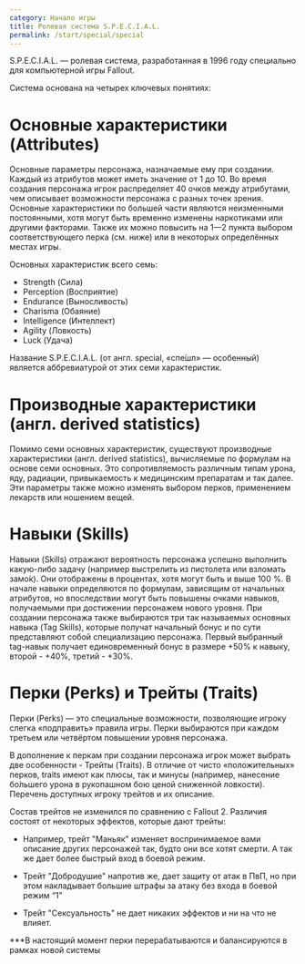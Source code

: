 ```yaml
---
category: Начало игры
title: Ролевая система S.P.E.C.I.A.L.
permalink: /start/special/special
---
```


S.P.E.C.I.A.L. — ролевая система, разработанная в 1996 году специально для компьютерной игры Fallout.

Система основана на четырех ключевых понятиях:

# Основные характеристики (Attributes)
Основные параметры персонажа, назначаемые ему при создании. Каждый из атрибутов может иметь значение от 1 до 10. Во время создания персонажа игрок распределяет 40 очков между атрибутами, чем описывает возможности персонажа с разных точек зрения. Основные характеристики по большей части являются неизменными постоянными, хотя могут быть временно изменены наркотиками или другими факторами. Также их можно повысить на 1—2 пункта выбором соответствующего перка (см. ниже) или в некоторых определённых местах игры.

Основных характеристик всего семь:

- Strength (Сила)
- Perception (Восприятие)
- Endurance (Выносливость)
- Charisma (Обаяние)
- Intelligence (Интеллект)
- Agility (Ловкость)
- Luck (Удача)

Название S.P.E.C.I.A.L. (от англ. special, «спе́шл» — особенный) является аббревиатурой от этих семи характеристик.

# Производные характеристики (англ. derived statistics)

Помимо семи основных характеристик, существуют производные характеристики (англ. derived statistics), вычисляемые по формулам на основе семи основных. Это сопротивляемость различным типам урона, яду, радиации, привыкаемость к медицинским препаратам и так далее. Эти параметры также можно изменять выбором перков, применением лекарств или ношением вещей.

# Навыки (Skills)

Навыки (Skills) отражают вероятность персонажа успешно выполнить какую-либо задачу (например выстрелить из пистолета или взломать замо́к). Они отображены в процентах, хотя могут быть и выше 100 %. В начале навыки определяются по формулам, зависящим от начальных атрибутов, но впоследствии могут быть повышены очками навыков, получаемыми при достижении персонажем нового уровня. При создании персонажа также выбираются три так называемых основных навыка (Tag Skills), которые получат начальный бонус и по сути представляют собой специализацию персонажа. Первый выбранный tag-навык получает единовременный бонус в размере +50% к навыку, второй - +40%, третий - +30%.

# Перки (Perks) и Трейты (Traits)

Перки (Perks) — это специальные возможности, позволяющие игроку слегка «подправить» правила игры. Перки выбираются при каждом третьем или четвёртом повышении уровня персонажа.

В дополнение к перкам при создании персонажа игрок может выбрать две особенности - Трейты (Traits). В отличие от чисто «положительных» перков, traits имеют как плюсы, так и минусы (например, нанесение бо́льшего урона в рукопашном бою ценой сниженной ловкости).
Перечень доступных игроку трейтов и их описание.

Состав трейтов не изменился по сравнению с Fallout 2. Различия состоят от некоторых эффектов, которые дают трейты:

- Например, трейт "Маньяк" изменяет воспринимаемое вами описание других персонажей так, будто они все хотят смерти. А так же дает более быстрый вход в боевой режим.

- Трейт "Добродушие" напротив же, дает защиту от атак в ПвП, но при этом накладывает большие штрафы за атаку без входа в боевой режим “1”

- Трейт "Сексуальность" не дает никаких эффектов и ни на что не влияет.

***В настоящий момент перки перерабатываются и балансируются в рамках новой системы
